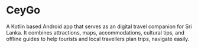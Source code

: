 # CeyGo
A Kotlin based Android app that serves as an digital travel companion for Sri Lanka. It combines attractions, maps, accommodations, cultural tips, and offline guides to help tourists and local travellers plan trips, navigate easily.
